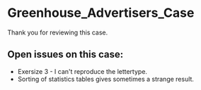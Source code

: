 # Greenhouse_Advertisers_Case

Thank you for reviewing this case.

## Open issues on this case:

* Exersize 3 - I can't reproduce the lettertype.
* Sorting of statistics tables gives sometimes a strange result.
